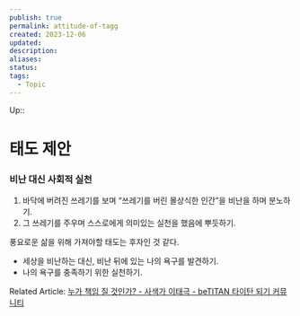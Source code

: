 ```yaml
---
publish: true
permalink: attitude-of-tagg
created: 2023-12-06
updated: 
description: 
aliases: 
status: 
tags:
  - Topic
---
```

Up:: 



# 태도 제안
### 비난 대신 사회적 실천
1. 바닥에 버려진 쓰레기를 보며 “쓰레기를 버린 몰상식한 인간”을 비난을 하며 분노하기. 
2. 그 쓰레기를 주우며 스스로에게 의미있는 실천을 했음에 뿌듯하기.

풍요로운 삶을 위해 가져야할 태도는 후자인 것 같다.
- 세상을 비난하는 대신, 비난 뒤에 있는 나의 욕구를 발견하기. 
- 나의 욕구를 충족하기 위한 실천하기.

Related Article: [누가 책임 질 것인가? - 사색가 이태극 - beTITAN 타이탄 되기 커뮤니티](https://betitan.org/blogs/entry/19-%EB%88%84%EA%B0%80-%EC%B1%85%EC%9E%84-%EC%A7%88-%EA%B2%83%EC%9D%B8%EA%B0%80/)